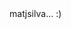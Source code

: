 <!DOCTYPE html>
<html lang="pt-br">
  <head>
    <title>matjsilva</title>
    <meta charset="utf-8">
  </head>
  <body>
    matjsilva... :)
  </body>
</html>
